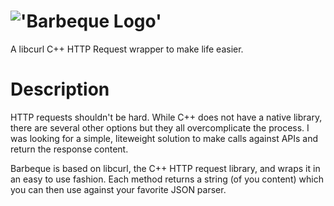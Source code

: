 !['Barbeque Logo'](http://i1158.photobucket.com/albums/p618/g12mcgov/Untitleddrawing.png)
========

A libcurl C++ HTTP Request wrapper to make life easier.

Description
========
HTTP requests shouldn't be hard. While C++ does not have a native library, there are several other options but they all overcomplicate the process. I was looking for a simple, liteweight solution to make calls against APIs and return the response content. 

Barbeque is based on libcurl, the C++ HTTP request library, and wraps it in an easy to use fashion. Each method returns a string (of you content) which you can then use against your favorite JSON parser.

